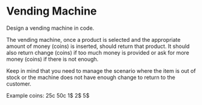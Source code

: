 # Vending Machine

Design a vending machine in code.

The vending machine, once a product is selected and the appropriate amount of money (coins) is inserted,
should return that product. It should also return change (coins) if too much
money is provided or ask for more money (coins) if there is not enough.

Keep in mind that you need to manage the scenario where the item is out of
stock or the machine does not have enough change to return to the customer.

Example coins: 25c 50c 1$ 2$ 5$


